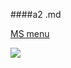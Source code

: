 ####a2 .md

[MS menu](ttps://1101-1-a-web-408630126.vercel.app/1_active/w05-MS%20menu/index.html)

![](https://i.imgur.com/DBRElaC.png)